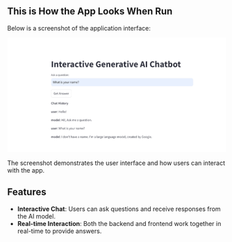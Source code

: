## This is How the App Looks When Run

Below is a screenshot of the application interface:

![alt text](image.png)

The screenshot demonstrates the user interface and how users can interact with the app.

## Features

- **Interactive Chat**: Users can ask questions and receive responses from the AI model.
- **Real-time Interaction**: Both the backend and frontend work together in real-time to provide answers.